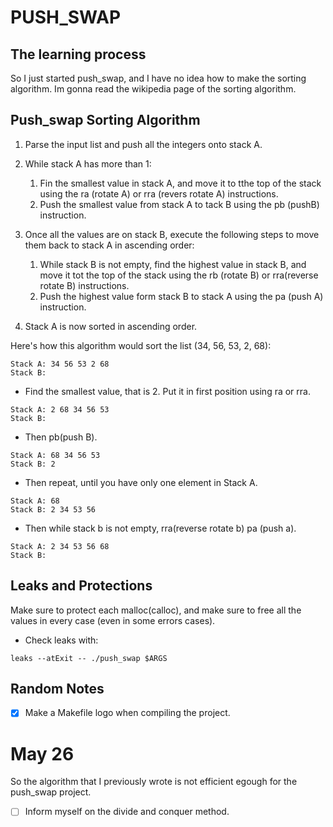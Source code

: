 # PUSH_SWAP
## The learning process

So I just started push_swap, and I have no idea how to make the sorting algorithm. Im gonna read the wikipedia page of the sorting algorithm.

## Push_swap Sorting Algorithm

1. Parse the input list and push all the integers onto stack A.
2. While stack A has more than 1:

	1. Fin the smallest value in stack A, and move it to tthe top of the stack using the ra (rotate A) or rra (revers rotate A) instructions.
	2. Push the smallest value from stack A to tack B using the pb (pushB) instruction.
3. Once all the values are on stack B, execute the following steps to move them back to stack A in ascending order:

	1. While stack B is not empty, find the highest value in stack B, and move it tot the top of the stack using the rb (rotate B) or rra(reverse rotate B) instructions.
	2. Push the highest value form stack B to stack A using the pa (push A) instruction.
4. Stack A is now sorted in ascending order.

Here's how this algorithm would sort the list (34, 56, 53, 2, 68):

```
Stack A: 34 56 53 2 68
Stack B: 
```
- Find the smallest value, that is 2. Put it in first position using ra or rra.
```
Stack A: 2 68 34 56 53
Stack B: 
```
- Then pb(push B).
```
Stack A: 68 34 56 53
Stack B: 2
```
- Then repeat, until you have only one element in Stack A.
```
Stack A: 68
Stack B: 2 34 53 56
```
- Then while stack b is not empty, rra(reverse rotate b) pa (push a).
```
Stack A: 2 34 53 56 68
Stack B: 
```

## Leaks and Protections

Make sure to protect each malloc(calloc), and make sure to free all the values in every case (even in some errors cases).

- Check leaks with:

```
leaks --atExit -- ./push_swap $ARGS
```

## Random Notes

- [x] Make a Makefile logo when compiling the project.

# May 26

So the algorithm that I previously wrote is not efficient egough for the push_swap project.

- [ ] Inform myself on the divide and conquer method.

